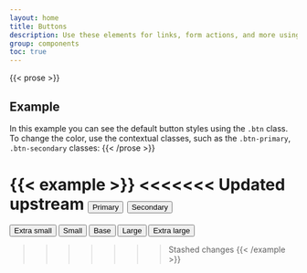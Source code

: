 ```yaml
---
layout: home
title: Buttons
description: Use these elements for links, form actions, and more using different colors, sizes, and states
group: components
toc: true
---
```

{{< prose >}}
## Example

In this example you can see the default button styles using the `.btn` class. To change the color, use the contextual classes, such as the `.btn-primary`, `.btn-secondary` classes:
{{< /prose >}}

{{< example >}}
<<<<<<< Updated upstream
<button type="button" class="text-white bg-blue-600 hover:bg-blue-700 font-semibold rounded-xl text-base px-6 py-3 text-center">Primary</button>
<button type="button" class="text-white bg-gray-800 hover:bg-gray-900 font-semibold rounded-xl text-base px-6 py-3 text-center">Secondary</button>
=======
<button type="button" class="text-white bg-blue-700 hover:bg-blue-800 focus:ring-4 focus:ring-blue-300 font-medium rounded-lg text-xs px-3 py-2 text-center">Extra small</button>
<button type="button" class="text-white bg-blue-700 hover:bg-blue-800 focus:ring-4 focus:ring-blue-300 font-medium rounded-lg text-sm px-3 py-2 text-center">Small</button>
<button type="button" class="text-white bg-blue-700 hover:bg-blue-800 focus:ring-4 focus:ring-blue-300 font-medium rounded-lg text-sm px-5 py-2.5 text-center">Base</button>
<button type="button" class="text-white bg-blue-700 hover:bg-blue-800 focus:ring-4 focus:ring-blue-300 font-medium rounded-lg text-base px-5 py-3 text-center">Large</button>
<button type="button" class="text-white bg-blue-700 hover:bg-blue-800 focus:ring-4 focus:ring-blue-300 font-medium rounded-lg text-base px-6 py-3.5 text-center">Extra large</button>
>>>>>>> Stashed changes
{{< /example >}}
